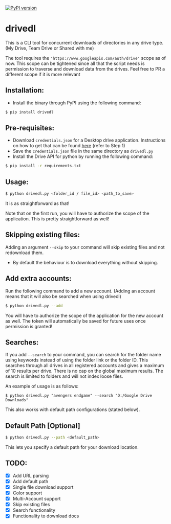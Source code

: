 [![PyPI version](https://badge.fury.io/py/drivedl.svg)](https://badge.fury.io/py/drivedl)

# drivedl

This is a CLI tool for concurrent downloads of directories in any drive type. (My Drive, Team Drive or Shared with me)

The tool requires the `'https://www.googleapis.com/auth/drive'` scope as of now. This scope can be tightened since all that the script needs is permission to traverse and download data from the drives. Feel free to PR a different scope if it is more relevant

## Installation:

- Install the binary through PyPI using the following command:
```bash
$ pip install drivedl
```

## Pre-requisites:

- Download `credentials.json` for a Desktop drive application. Instructions on how to get that can be found [here](https://developers.google.com/drive/api/v3/quickstart/python) (refer to Step 1)
- Save the `credentials.json` file in the same directory as `drivedl.py`
- Install the Drive API for python by running the following command:
```bash
$ pip install -r requirements.txt
```

## Usage:

```bash
$ python drivedl.py <folder_id / file_id> <path_to_save>
```
It is as straightforward as that!

Note that on the first run, you will have to authorize the scope of the application. This is pretty straightforward as well!

## Skipping existing files:

Adding an argument `--skip` to your command will skip existing files and not redownload them.
- By default the behaviour is to download everything without skipping.

## Add extra accounts:

Run the following command to add a new account. (Adding an account means that it will also be searched when using drivedl)
```bash
$ python drivedl.py --add
```
You will have to authorize the scope of the application for the new account as well. The token will automatically be saved for future uses once permission is granted!

## Searches:

If you add `--search` to your command, you can search for the folder name using keywords instead of using the folder link or the folder ID. This searches through all drives in all registered accounts and gives a maximum of 10 results per drive. There is no cap on the global maximum results. The search is limited to folders and will not index loose files.

An example of usage is as follows:
```
$ python drivedl.py "avengers endgame" --search "D:/Google Drive Downloads"
```
This also works with default path configurations (stated below).

## Default Path [Optional]

```bash
$ python drivedl.py --path <default_path>
```

This lets you specify a default path for your download location.

## TODO:

- [x] Add URL parsing
- [x] Add default path
- [x] Single file download support
- [x] Color support
- [x] Multi-Account support
- [x] Skip existing files
- [x] Search functionality
- [x] Functionality to download docs